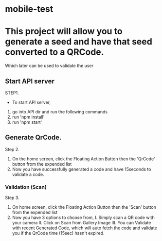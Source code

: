 # mobile-test
# This project will allow you to generate a seed and have that seed converted to a QRCode.
Which later can be used to validate the user

## Start API server
STEP1. 
- To start API server, 
1. go into API dir and run the following commands
2. run 'npm install'
3. run 'npm start' 

## Generate QrCode.
Step 2. 
1. On the home screen, click the Floating Action Button then the 'QrCode' button from the expended list 
2. Now you have successfully generated a code and have 15seconds to validate a code.

### Validation (Scan)
Step 3. 
1. On home screen, click the Floating Action Button then the 'Scan' button from the expended list 
2. Now you have 3 options to choose from, 
I. Simply scan a QR code with your camera
II. Click on Scan from Gallery Image
III. You can Validate with recent Generated Code, which will auto fetch the code and validate you if the QrCode time (15sec) hasn't expired. 


